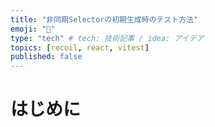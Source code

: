 ```yaml
---
title: "非同期Selectorの初期生成時のテスト方法"
emoji: "🤗"
type: "tech" # tech: 技術記事 / idea: アイデア
topics: [recoil, react, vitest]
published: false
---
```


# はじめに

